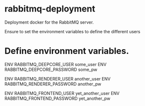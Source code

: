 # rabbitmq-deployment

Deployment docker for the RabbitMQ server.

Ensure to set the environment variables to define the different users
# Define environment variables.
ENV RABBITMQ_DEEPCORE_USER some_user
ENV RABBITMQ_DEEPCORE_PASSWORD some_pw

ENV RABBITMQ_RENDERER_USER another_user
ENV RABBITMQ_RENDERER_PASSWORD another_pw

ENV RABBITMQ_FRONTEND_USER yet_another_user
ENV RABBITMQ_FRONTEND_PASSWORD yet_another_pw

